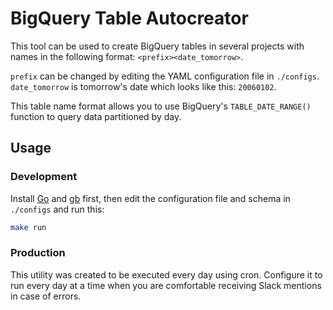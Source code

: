 # BigQuery Table Autocreator
This tool can be used to create BigQuery tables in several projects with names
in the following format: `<prefix><date_tomorrow>`.

`prefix` can be changed by editing the YAML configuration file in `./configs`.
`date_tomorrow` is tomorrow's date which looks like this: `20060102`.

This table name format allows you to use BigQuery's `TABLE_DATE_RANGE()`
function to query data partitioned by day.

## Usage
### Development
Install [Go](https://golang.org/dl/) and [gb](https://getgb.io/) first, then edit the configuration file
and schema in `./configs` and run this:
```sh
make run
```

### Production
This utility was created to be executed every day using cron. Configure it to
run every day at a time when you are comfortable receiving Slack mentions in
case of errors.
